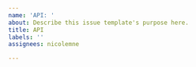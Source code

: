 ```yaml
---
name: 'API: '
about: Describe this issue template's purpose here.
title: API
labels: ''
assignees: nicolemne

---
```



